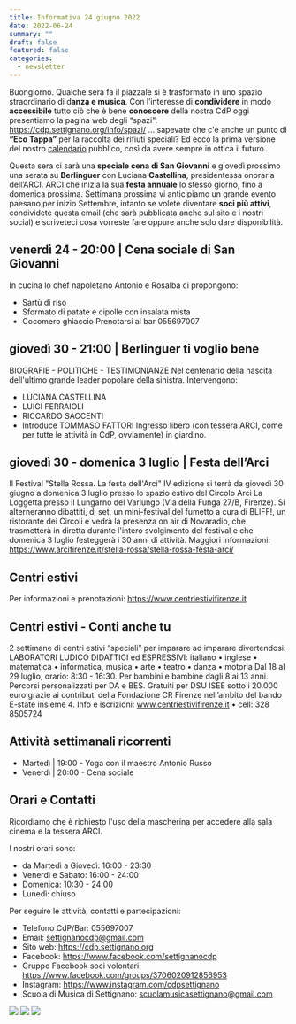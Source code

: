 ```yaml
---
title: Informativa 24 giugno 2022
date: 2022-06-24
summary: ""
draft: false
featured: false
categories:
  - newsletter
---
```

Buongiorno.
Qualche sera fa il piazzale si è trasformato in uno spazio straordinario di d**anza e musica**.
Con l’interesse di **condividere** in modo **accessibile** tutto ciò che è bene **conoscere** della nostra CdP oggi presentiamo la pagina web degli “spazi”: https://cdp.settignano.org/info/spazi/ … sapevate che c'è anche un punto di **“Eco Tappa”** per la raccolta dei rifiuti speciali?
Ed ecco la prima versione del nostro [calendario](https://cdp.settignano.org/calendario/) pubblico, così da avere sempre in ottica il futuro.

Questa sera ci sarà una **speciale cena di San Giovanni** e giovedì prossimo una serata su **Berlinguer** con Luciana **Castellina**, presidentessa onoraria dell’ARCI.
ARCI che inizia la sua **festa annuale** lo stesso giorno, fino a domenica prossima.
Settimana prossima vi anticipiamo un grande evento paesano per inizio Settembre, intanto se volete diventare **soci più attivi**, condividete questa email (che sarà pubblicata anche sul sito e i nostri social) e scriveteci cosa vorreste fare oppure anche solo dare disponibilità.

## venerdì 24 - 20:00 | Cena sociale di San Giovanni
In cucina lo chef napoletano Antonio e Rosalba ci propongono:
- Sartù di riso
- Sformato di patate e cipolle con insalata mista
- Cocomero ghiaccio
Prenotarsi al bar 055697007

## giovedì 30 - 21:00 | Berlinguer ti voglio bene
BIOGRAFIE - POLITICHE - TESTIMONIANZE
Nel centenario della nascita dell'ultimo grande leader popolare della sinistra. Intervengono:
- LUCIANA CASTELLINA
- LUIGI FERRAIOLI
- RICCARDO SACCENTI
- Introduce TOMMASO FATTORI
Ingresso libero (con tessera ARCI, come per tutte le attività in CdP, ovviamente) in giardino.

## giovedì 30 - domenica 3 luglio | Festa dell’Arci
Il Festival "Stella Rossa. La festa dell'Arci" IV edizione si terrà da giovedì 30 giugno a domenica 3 luglio presso lo spazio estivo del Circolo Arci La Loggetta presso il Lungarno del Varlungo (Via della Funga 27/B, Firenze).
Si alterneranno dibattiti, dj set, un mini-festival del fumetto a cura di BLIFF!, un ristorante dei Circoli e vedrà la presenza on air di Novaradio, che trasmetterà in diretta durante l'intero svolgimento del festival e che domenica 3 luglio festeggerà i 30 anni di attività.
Maggiori informazioni: https://www.arcifirenze.it/stella-rossa/stella-rossa-festa-arci/


## Centri estivi
Per informazioni e prenotazioni: https://www.centriestivifirenze.it

## Centri estivi - Conti anche tu
2 settimane di centri estivi “speciali” per imparare ad imparare divertendosi:
LABORATORI LUDICO DIDATTICI ed ESPRESSIVI: italiano • inglese • matematica • informatica, musica • arte • teatro • danza • motoria
Dal 18 al 29 luglio, orario: 8:30 - 16:30. Per bambini e bambine dagli 8 ai 13 anni. Percorsi personalizzati per DA e BES. Gratuiti per DSU ISEE sotto i 20.000 euro grazie ai contributi della Fondazione CR Firenze nell’ambito del bando E-state insieme 4.
Info e iscrizioni: www.centriestivifirenze.it • cell: 328 8505724

## Attività settimanali ricorrenti
- Martedì | 19:00 - Yoga con il maestro Antonio Russo
- Venerdì | 20:00 - Cena sociale

## Orari e Contatti
Ricordiamo che è richiesto l'uso della mascherina per accedere alla sala cinema e la tessera ARCI.

I nostri orari sono:
- da Martedì a Giovedì: 16:00 - 23:30
- Venerdì e Sabato: 16:00 - 24:00
- Domenica: 10:30 - 24:00
- Lunedì: chiuso

Per seguire le attività, contatti e partecipazioni:
- Telefono CdP/Bar: 055697007
- Email: settignanocdp@gmail.com
- Sito web: https://cdp.settignano.org
- Facebook: https://www.facebook.com/settignanocdp
- Gruppo Facebook soci volontari: https://www.facebook.com/groups/3706020912856953
- Instagram: https://www.instagram.com/cdpsettignano
- Scuola di Musica di Settignano: scuolamusicasettignano@gmail.com

![](attivita/20220621_danza.webp)
![](volantini/20220630_Incontro_Berlinguer.jpg)
![](volantini/2022_centri_estivi_didattici.webp)

